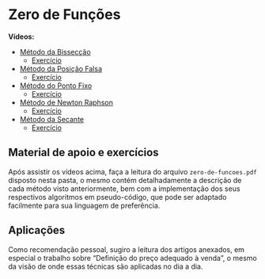 ﻿# Zero de Funções

**Vídeos:**

- [Método da Bissecção](https://www.youtube.com/watch?v=KdmkXpt3UYM)
  - [Exercício](https://www.youtube.com/watch?v=toMizDgX9v0)
- [Método da Posição Falsa](https://www.youtube.com/watch?v=OCaNZtCMRrY)
  - [Exercício](https://www.youtube.com/watch?v=CaqU5JQE96A)
- [Método do Ponto Fixo](https://www.youtube.com/watch?v=08ZXFVWKyLM)
  - [Exercício](https://www.youtube.com/watch?v=D6E2SuM8Tmw)
- [Método de Newton Raphson](https://www.youtube.com/watch?v=B8Suw2v9T3I)
  - [Exercício](https://www.youtube.com/watch?v=KQ5tyLxCgb8)
- [Método da Secante](https://www.youtube.com/watch?v=SIxmxfaVSN0)
  - [Exercício](https://www.youtube.com/watch?v=9--XtYunfHk)

## Material de apoio e exercícios

Após assistir os vídeos acima,  faça a leitura do arquivo `zero-de-funcoes.pdf` disposto nesta pasta, o mesmo contém detalhadamente a descrição de cada método visto anteriormente, bem com a implementação dos seus respectivos algoritmos em pseudo-código, que pode ser adaptado facilmente para sua linguagem de preferência.

## Aplicações

Como recomendação pessoal, sugiro a leitura dos artigos anexados, em especial o trabalho sobre “Definição do preço adequado à venda”, o mesmo da visão de onde essas técnicas são aplicadas no dia a dia.
